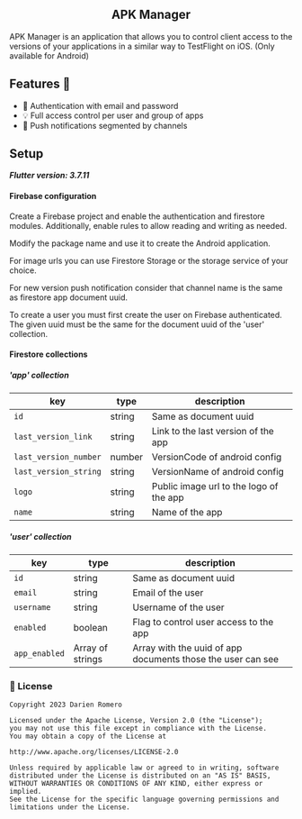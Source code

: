 <h2 align="center">APK Manager</h2>

APK Manager is an application that allows you to control client access to the versions of your applications in a similar way to TestFlight on iOS. (Only available for Android)

## Features 🌟

- 🔐 Authentication with email and password
- 💡 Full access control per user and group of apps
- 🔔 Push notifications segmented by channels

## Setup

***Flutter version: 3.7.11***

#### Firebase configuration

Create a Firebase project and enable the authentication and firestore modules. Additionally, enable rules to allow reading and writing as needed.

Modify the package name and use it to create the Android application.

For image urls you can use Firestore Storage or the storage service of your choice.

For new version push notification consider that channel name is the same as firestore app document uuid.

To create a user you must first create the user on Firebase authenticated. The given uuid must be the same for the document uuid of the 'user' collection.

#### Firestore collections

##### 'app' collection

| key                    | type   | description                              |
| ---------------------- | ------ | ---------------------------------------- |
| `id`                   | string | Same as document uuid                    | 
| `last_version_link`    | string | Link to the last version of the app      |
| `last_version_number`  | number | VersionCode of android config            |
| `last_version_string`  | string | VersionName of android config            |
| `logo`                 | string | Public image url to the logo of the app  |
| `name`                 | string | Name of the app                          |

##### 'user' collection

| key           | type             | description                                                  |
| ------------- | ---------------- | -----------------------------------------------------------  |
| `id`          | string           | Same as document uuid                                        | 
| `email`       | string           | Email of the user                                            |
| `username`    | string           | Username of the user                                         |
| `enabled`     | boolean          | Flag to control user access to the app                       |
| `app_enabled` | Array of strings | Array with the uuid of app documents those the user can see  |


### 📜 License

```
Copyright 2023 Darien Romero

Licensed under the Apache License, Version 2.0 (the "License");
you may not use this file except in compliance with the License.
You may obtain a copy of the License at

http://www.apache.org/licenses/LICENSE-2.0

Unless required by applicable law or agreed to in writing, software
distributed under the License is distributed on an "AS IS" BASIS,
WITHOUT WARRANTIES OR CONDITIONS OF ANY KIND, either express or implied.
See the License for the specific language governing permissions and
limitations under the License.